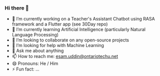 ### Hi there 👋

<!--
**esam191/esam191** is a ✨ _special_ ✨ repository because its `README.md` (this file) appears on your GitHub profile.
Here are some ideas to get you started:
-->

- 🔭 I’m currently working on a Teacher's Assistant Chatbot using RASA framework and a Flutter app (see 30Day repo)
- 🌱 I’m currently learning Artificial Intelligence (particularly Natural Language Processing)
- 👯 I’m looking to collaborate on any open-source projects
- 🤔 I’m looking for help with Machine Learning
- 💬 Ask me about anything
- 📫 How to reach me: esam.uddin@ontariotechu.net 
- 😄 Pronouns: He / Him
- ⚡ Fun fact: ...

